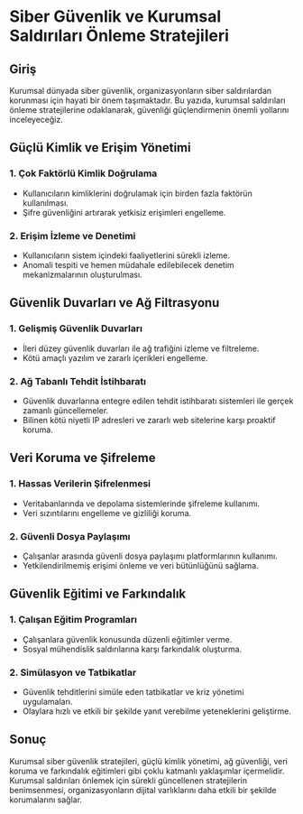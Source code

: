 # Siber Güvenlik ve Kurumsal Saldırıları Önleme Stratejileri

## Giriş
Kurumsal dünyada siber güvenlik, organizasyonların siber saldırılardan korunması için hayati bir önem taşımaktadır. Bu yazıda, kurumsal saldırıları önleme stratejilerine odaklanarak, güvenliği güçlendirmenin önemli yollarını inceleyeceğiz.

## Güçlü Kimlik ve Erişim Yönetimi

### 1. **Çok Faktörlü Kimlik Doğrulama**
   - Kullanıcıların kimliklerini doğrulamak için birden fazla faktörün kullanılması.
   - Şifre güvenliğini artırarak yetkisiz erişimleri engelleme.

### 2. **Erişim İzleme ve Denetimi**
   - Kullanıcıların sistem içindeki faaliyetlerini sürekli izleme.
   - Anomali tespiti ve hemen müdahale edilebilecek denetim mekanizmalarının oluşturulması.

## Güvenlik Duvarları ve Ağ Filtrasyonu

### 1. **Gelişmiş Güvenlik Duvarları**
   - İleri düzey güvenlik duvarları ile ağ trafiğini izleme ve filtreleme.
   - Kötü amaçlı yazılım ve zararlı içerikleri engelleme.

### 2. **Ağ Tabanlı Tehdit İstihbaratı**
   - Güvenlik duvarlarına entegre edilen tehdit istihbaratı sistemleri ile gerçek zamanlı güncellemeler.
   - Bilinen kötü niyetli IP adresleri ve zararlı web sitelerine karşı proaktif koruma.

## Veri Koruma ve Şifreleme

### 1. **Hassas Verilerin Şifrelenmesi**
   - Veritabanlarında ve depolama sistemlerinde şifreleme kullanımı.
   - Veri sızıntılarını engelleme ve gizliliği koruma.

### 2. **Güvenli Dosya Paylaşımı**
   - Çalışanlar arasında güvenli dosya paylaşımı platformlarının kullanımı.
   - Yetkilendirilmemiş erişimi önleme ve veri bütünlüğünü sağlama.

## Güvenlik Eğitimi ve Farkındalık

### 1. **Çalışan Eğitim Programları**
   - Çalışanlara güvenlik konusunda düzenli eğitimler verme.
   - Sosyal mühendislik saldırılarına karşı farkındalık oluşturma.

### 2. **Simülasyon ve Tatbikatlar**
   - Güvenlik tehditlerini simüle eden tatbikatlar ve kriz yönetimi uygulamaları.
   - Olaylara hızlı ve etkili bir şekilde yanıt verebilme yeteneklerini geliştirme.

## Sonuç
Kurumsal siber güvenlik stratejileri, güçlü kimlik yönetimi, ağ güvenliği, veri koruma ve farkındalık eğitimleri gibi çoklu katmanlı yaklaşımlar içermelidir. Kurumsal saldırıları önlemek için sürekli güncellenen stratejilerin benimsenmesi, organizasyonların dijital varlıklarını daha etkili bir şekilde korumalarını sağlar.
